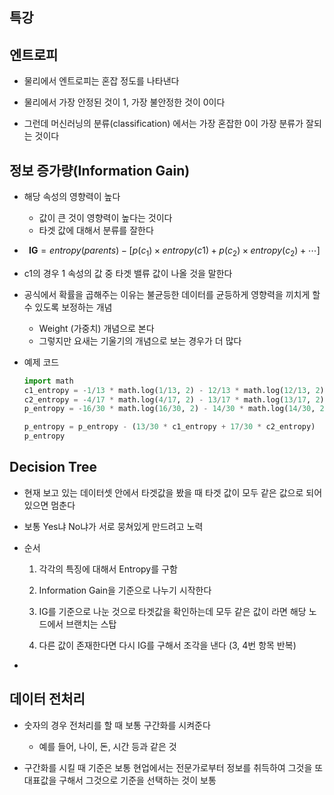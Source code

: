 ## 특강

## 엔트로피

- 물리에서 엔트로피는 혼잡 정도를 나타낸다

- 물리에서 가장 안정된 것이 1, 가장 불안정한 것이 0이다

- 그런데 머신러닝의 분류(classification) 에서는 가장 혼잡한 0이 가장 분류가 잘되는 것이다

  

## 정보 증가량(Information Gain)

- 해당 속성의 영향력이 높다

  - 값이 큰 것이 영향력이 높다는 것이다 
  - 타겟 값에 대해서 분류를 잘한다

- $$
  \mathbf{IG} = entropy(parents) - [p(c_1) \times entropy(c1) + p(c_2) \times entropy(c_2) + \cdots{}]
  $$

- c1의 경우 1 속성의 값 중 타겟 밸류 값이 나올 것을 말한다

- 공식에서 확률을 곱해주는 이유는 불균등한 데이터를 균등하게 영향력을 끼치게 할 수 있도록 보정하는 개념

  - Weight (가중치) 개념으로 본다
  - 그렇지만 요새는 기울기의 개념으로 보는 경우가 더 많다

- 예제 코드

  ```python
  import math
  c1_entropy = -1/13 * math.log(1/13, 2) - 12/13 * math.log(12/13, 2)
  c2_entropy = -4/17 * math.log(4/17, 2) - 13/17 * math.log(13/17, 2)
  p_entropy = -16/30 * math.log(16/30, 2) - 14/30 * math.log(14/30, 2)
  
  p_entropy = p_entropy - (13/30 * c1_entropy + 17/30 * c2_entropy)
  p_entropy
  ```

  

## Decision Tree

- 현재 보고 있는 데이터셋 안에서 타겟값을 봤을 때 타겟 값이 모두 같은 값으로 되어 있으면 멈춘다

- 보통 Yes냐 No냐가 서로 뭉쳐있게 만드려고 노력

- 순서

  1. 각각의 특징에 대해서 Entropy를 구함

  2. Information Gain을 기준으로 나누기 시작한다

  3. IG를 기준으로 나눈 것으로 타겟값을 확인하는데 모두 같은 값이 라면 해당 노드에서 브랜치는 스탑

  4. 다른 값이 존재한다면 다시 IG를 구해서 조각을 낸다 (3, 4번 항목 반복)

- 

## 데이터 전처리

- 숫자의 경우 전처리를 할 때 보통 구간화를 시켜준다
  - 예를 들어, 나이, 돈, 시간 등과 같은 것

- 구간화를 시킬 때 기준은 보통 현업에서는 전문가로부터 정보를 취득하여 그것을 또 대표값을 구해서 그것으로 기준을 선택하는 것이 보통